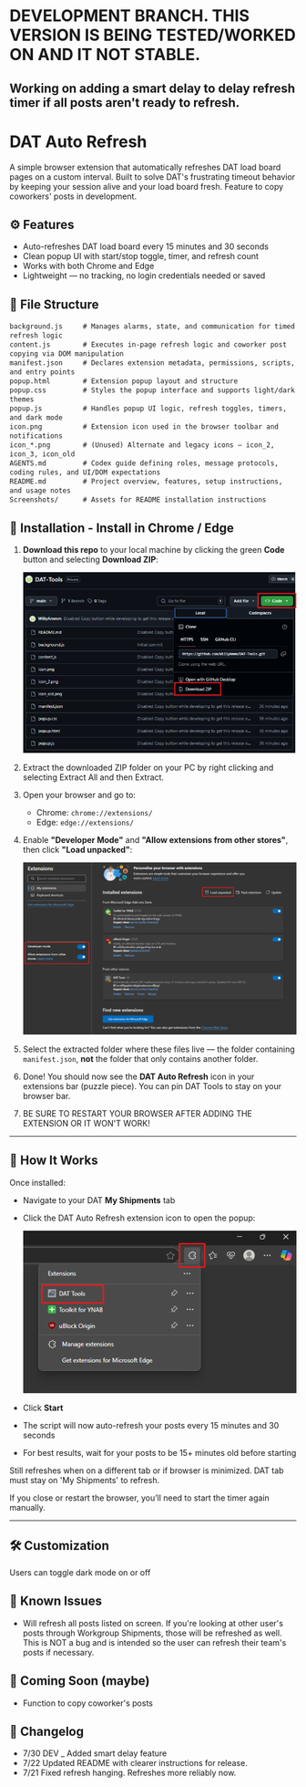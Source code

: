 # DEVELOPMENT BRANCH. THIS VERSION IS BEING TESTED/WORKED ON AND IT NOT STABLE.

## Working on adding a smart delay to delay refresh timer if all posts aren't ready to refresh.

# DAT Auto Refresh

A simple browser extension that automatically refreshes DAT load board pages on a custom interval. Built to solve DAT's frustrating timeout behavior by keeping your session alive and your load board fresh. Feature to copy coworkers' posts in development.

## ⚙️ Features

- Auto-refreshes DAT load board every 15 minutes and 30 seconds
- Clean popup UI with start/stop toggle, timer, and refresh count
- Works with both Chrome and Edge
- Lightweight — no tracking, no login credentials needed or saved

## 🧱 File Structure

```
background.js     # Manages alarms, state, and communication for timed refresh logic  
content.js        # Executes in-page refresh logic and coworker post copying via DOM manipulation  
manifest.json     # Declares extension metadata, permissions, scripts, and entry points  
popup.html        # Extension popup layout and structure  
popup.css         # Styles the popup interface and supports light/dark themes  
popup.js          # Handles popup UI logic, refresh toggles, timers, and dark mode  
icon.png          # Extension icon used in the browser toolbar and notifications  
icon_*.png        # (Unused) Alternate and legacy icons — icon_2, icon_3, icon_old  
AGENTS.md         # Codex guide defining roles, message protocols, coding rules, and UI/DOM expectations  
README.md         # Project overview, features, setup instructions, and usage notes  
Screenshots/      # Assets for README installation instructions  
```

## 🚀 Installation - Install in Chrome / Edge

1. **Download this repo** to your local machine by clicking the green **Code** button and selecting **Download ZIP**:

   ![Download ZIP](Screenshots/gh-download-zip.png)

2. Extract the downloaded ZIP folder on your PC by right clicking and selecting Extract All and then Extract.

3. Open your browser and go to:
   - Chrome: `chrome://extensions/`
   - Edge: `edge://extensions/`

4. Enable **"Developer Mode"** and **"Allow extensions from other stores"**, then click **"Load unpacked"**:

   ![Browser Install Page](Screenshots/install-browser.png)

5. Select the extracted folder where these files live — the folder containing `manifest.json`, **not** the folder that only contains another folder.

6. Done! You should now see the **DAT Auto Refresh** icon in your extensions bar (puzzle piece). You can pin DAT Tools to stay on your browser bar.

7. BE SURE TO RESTART YOUR BROWSER AFTER ADDING THE EXTENSION OR IT WON'T WORK!

---

## 🔁 How It Works

Once installed:
- Navigate to your DAT **My Shipments** tab
- Click the DAT Auto Refresh extension icon to open the popup:

  ![Extensions Bar](Screenshots/extensions.png)

- Click **Start**
- The script will now auto-refresh your posts every 15 minutes and 30 seconds
- For best results, wait for your posts to be 15+ minutes old before starting

Still refreshes when on a different tab or if browser is minimized. DAT tab must stay on 'My Shipments' to refresh.

If you close or restart the browser, you’ll need to start the timer again manually.

---

## 🛠️ Customization

Users can toggle dark mode on or off

## 💬 Known Issues

- Will refresh all posts listed on screen. If you're looking at other user's posts through Workgroup Shipments, those will be refreshed as well. This is NOT a bug and is intended so the user can refresh their team's posts if necessary.

## 🧪 Coming Soon (maybe)

- Function to copy coworker's posts

## 📄 Changelog

- 7/30 DEV _ Added smart delay feature
- 7/22 Updated README with clearer instructions for release.
- 7/21 Fixed refresh hanging. Refreshes more reliably now.